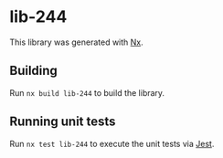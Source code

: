 # lib-244

This library was generated with [Nx](https://nx.dev).

## Building

Run `nx build lib-244` to build the library.

## Running unit tests

Run `nx test lib-244` to execute the unit tests via [Jest](https://jestjs.io).
